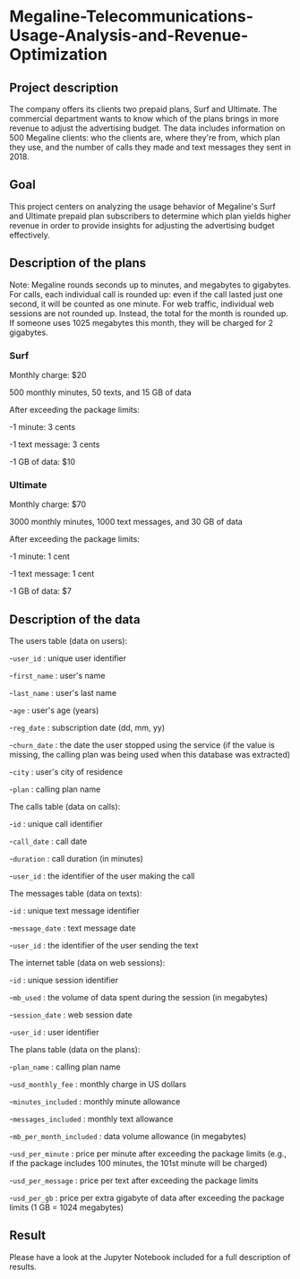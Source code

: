 # Megaline-Telecommunications-Usage-Analysis-and-Revenue-Optimization


## Project description

The company offers its clients two prepaid plans, Surf and Ultimate. The commercial department wants to know which of the plans brings in more revenue to adjust the advertising budget. The data includes information on 500 Megaline clients: who the clients are, where they're from, which plan they use, and the number of calls they made and text messages they sent in 2018.

## Goal

This project centers on analyzing the usage behavior of Megaline's Surf and Ultimate prepaid plan subscribers to determine which plan yields higher revenue in order to provide insights for adjusting the advertising budget effectively.

## Description of the plans

Note: Megaline rounds seconds up to minutes, and megabytes to gigabytes. For calls, each individual call is rounded up: even if the call lasted just one second, it will be counted as one minute. For web traffic, individual web sessions are not rounded up. Instead, the total for the month is rounded up. If someone uses 1025 megabytes this month, they will be charged for 2 gigabytes.

### Surf

Monthly charge: $20

500 monthly minutes, 50 texts, and 15 GB of data

After exceeding the package limits:

-1 minute: 3 cents

-1 text message: 3 cents

-1 GB of data: $10


### Ultimate

Monthly charge: $70

3000 monthly minutes, 1000 text messages, and 30 GB of data

After exceeding the package limits:

-1 minute: 1 cent

-1 text message: 1 cent

-1 GB of data: $7


## Description of the data

The users table (data on users):

-`user_id` : unique user identifier

-`first_name` : user's name

-`last_name` : user's last name 

-`age` : user's age (years)

-`reg_date` : subscription date (dd, mm, yy)

-`churn_date` : the date the user stopped using the service (if the value is missing, the calling plan was being used when this database was extracted)

-`city` : user's city of residence

-`plan` : calling plan name


The calls table (data on calls):

-`id` : unique call identifier

-`call_date` : call date

-`duration` : call duration (in minutes)

-`user_id` : the identifier of the user making the call


The messages table (data on texts):

-`id` : unique text message identifier

-`message_date` : text message date

-`user_id` : the identifier of the user sending the text


The internet table (data on web sessions):

-`id` : unique session identifier

-`mb_used` : the volume of data spent during the session (in megabytes)

-`session_date` : web session date

-`user_id` : user identifier


The plans table (data on the plans):

-`plan_name` : calling plan name

-`usd_monthly_fee` : monthly charge in US dollars

-`minutes_included` : monthly minute allowance

-`messages_included` : monthly text allowance

-`mb_per_month_included` : data volume allowance (in megabytes)

-`usd_per_minute` : price per minute after exceeding the package limits (e.g., if the package includes 100 minutes, the 101st minute will be charged)

-`usd_per_message` : price per text after exceeding the package limits

-`usd_per_gb` : price per extra gigabyte of data after exceeding the package limits (1 GB = 1024 megabytes)


## Result

Please have a look at the Jupyter Notebook included for a full description of results.
